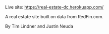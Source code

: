 Live site: https://real-estate-dc.herokuapp.com/

A real estate site built on data from RedFin.com.

By Tim Lindner and Justin Neuda